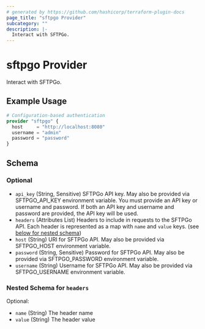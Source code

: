 ```yaml
---
# generated by https://github.com/hashicorp/terraform-plugin-docs
page_title: "sftpgo Provider"
subcategory: ""
description: |-
  Interact with SFTPGo.
---
```


# sftpgo Provider

Interact with SFTPGo.

## Example Usage

```terraform
# Configuration-based authentication
provider "sftpgo" {
  host     = "http://localhost:8080"
  username = "admin"
  password = "password"
}
```

<!-- schema generated by tfplugindocs -->
## Schema

### Optional

- `api_key` (String, Sensitive) SFTPGo API key. May also be provided via SFTPGO_API_KEY environment variable. You must provide an API key or username and password. If both an API key and username and password are provided, the API key will be used.
- `headers` (Attributes List) Headers to include in requests to the SFTPGo API. Each header is represented as a map with `name` and `value` keys. (see [below for nested schema](#nestedatt--headers))
- `host` (String) URI for SFTPGo API. May also be provided via SFTPGO_HOST environment variable.
- `password` (String, Sensitive) Password for SFTPGo API. May also be provided via SFTPGO_PASSWORD environment variable.
- `username` (String) Username for SFTPGo API. May also be provided via SFTPGO_USERNAME environment variable.

<a id="nestedatt--headers"></a>
### Nested Schema for `headers`

Optional:

- `name` (String) The header name
- `value` (String) The header value
